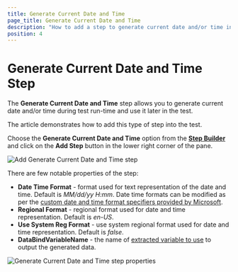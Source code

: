 ```yaml
---
title: Generate Current Date and Time
page_title: Generate Current Date and Time
description: "How to add a step to generate current date and/or time in Test Studio test? Use a built-in step to enter current date and time"
position: 4
---
```

# Generate Current Date and Time Step

The __Generate Current Date and Time__ step allows you to generate current date and/or time during test run-time and use it later in the test.

The article demonstrates how to add this type of step into the test.

Choose the __Generate Current Date and Time__ option from the <a href="/features/custom-steps/overview" target="_blank">__Step Builder__</a> and click on the __Add Step__ button in the lower right corner of the pane.

![Add Generate Current Date and Time step][1]

There are few notable properties of the step:

- __Date Time Format__ - format used for text representation of the date and time. Default is _MM/dd/yy H:mm_. Date time formats can be modified as per the <a href="https://learn.microsoft.com/en-us/dotnet/standard/base-types/custom-date-and-time-format-strings" target="_blank">custom date and time format specifiers provided by Microsoft</a>.
- __Regional Format__ - regional format used for date and time representation. Default is _en-US_.
- __Use System Reg Format__ - use system regional format used for date and time representation. Default is _false_.
- __DataBindVariableName__ - the name of <a href="/features/recorder/highlighting-menu/quick-steps/extraction#use-the-extracted-value-in-the-next-steps" target="_blank">extracted variable to use</a> to output the generated data.

![Generate Current Date and Time step properties][2]

[1]: /img/features/random-data/current-date/step-builder-current-dnt.png
[2]: /img/features/random-data/current-date/extended-menu-current-dnt.png
